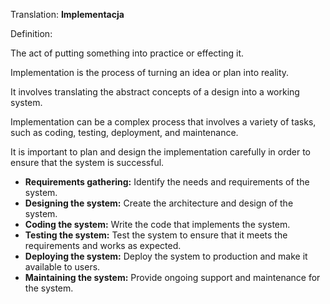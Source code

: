 Translation: **Implementacja**

Definition:

The act of putting something into practice or effecting it.

Implementation is the process of turning an idea or plan into reality.

It involves translating the abstract concepts of a design into a working system.

Implementation can be a complex process that involves a variety of tasks, such as coding, testing, deployment, and maintenance.

It is important to plan and design the implementation carefully in order to ensure that the system is successful.

- **Requirements gathering:** Identify the needs and requirements of the system.
- **Designing the system:** Create the architecture and design of the system.
- **Coding the system:** Write the code that implements the system.
- **Testing the system:** Test the system to ensure that it meets the requirements and works as expected.
- **Deploying the system:** Deploy the system to production and make it available to users.
- **Maintaining the system:** Provide ongoing support and maintenance for the system.
